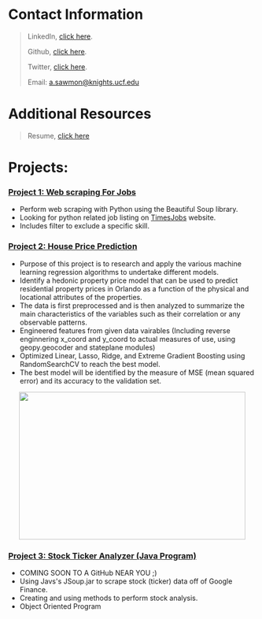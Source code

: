 
# Contact Information
> 
> LinkedIn, [click here](https://www.linkedin.com/in/sawmonabo).
> 
> Github, [click here](https://github.com/Sawmonabo).
> 
> Twitter, [click here](https://twitter.com/Sawmonabo).
> 
> Email: a.sawmon@knights.ucf.edu

# Additional Resources
> Resume, [click here](https://github.com/Sawmonabo/SawmonAbo_Portfolio/files/8448381/resume.pdf)



# Projects:

### [Project 1:  Web scraping For Jobs](https://github.com/Sawmonabo/WebScraper/blob/main/webScraper.py)
*  Perform web scraping with Python using the Beautiful Soup library.
*  Looking for python related job listing on [TimesJobs](https://www.timesjobs.com/) website.
*  Includes filter to exclude a specific skill.

<!-- <p align="center">
  <img width="300" height="250" src="https://user-images.githubusercontent.com/77422313/162359726-8b3725f5-9b2f-4fb2-8ffe-5516f5a5ad45.png">
</p> -->



### [Project 2: House Price Prediction](https://github.com/Sawmonabo/HousePricePrediction)
* Purpose of this project is to research and apply the various machine learning regression algorithms to undertake different models.
* Identify a hedonic property price model that can be used to predict residential property prices in Orlando as a function of the physical and locational attributes of the properties. 
* The data is first preprocessed and is then analyzed to summarize the main characteristics of the variables such as their correlation or any observable patterns.
* Engineered features from given data vairables (Including reverse enginnering x_coord and y_coord to actual measures of use, using geopy.geocoder and stateplane modules)
* Optimized Linear, Lasso, Ridge, and Extreme Gradient Boosting using RandomSearchCV to reach the best model.
* The best model will be identified by the measure of MSE (mean squared error) and its accuracy to the validation set.
<p align="center">
  <img width="460" height="300" src="https://user-images.githubusercontent.com/77422313/162089911-9a4bd427-f625-41de-a376-6a99b23884af.png">
</p>
<!-- <img src="https://user-images.githubusercontent.com/77422313/162089911-9a4bd427-f625-41de-a376-6a99b23884af.png" width="400" height="250"> -->



### [Project 3: Stock Ticker Analyzer (Java Program)](https://github.com/Sawmonabo/StockAnalysis)
* COMING SOON TO A GitHub NEAR YOU ;)
* Using Javs's JSoup.jar to scrape stock (ticker) data off of Google Finance.
* Creating and using methods to perform stock analysis.
* Object Oriented Program
